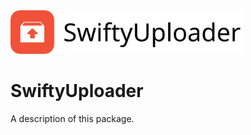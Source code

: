 <picture>
  <img src="https://raw.githubusercontent.com/kejinlu/SwiftyUploader/72fffe1c9d5363d55bf6361c206fdf24e5e4a73c/logo.svg" alt="SwiftyUploader logo" height="70">
</picture>

# SwiftyUploader

A description of this package.
